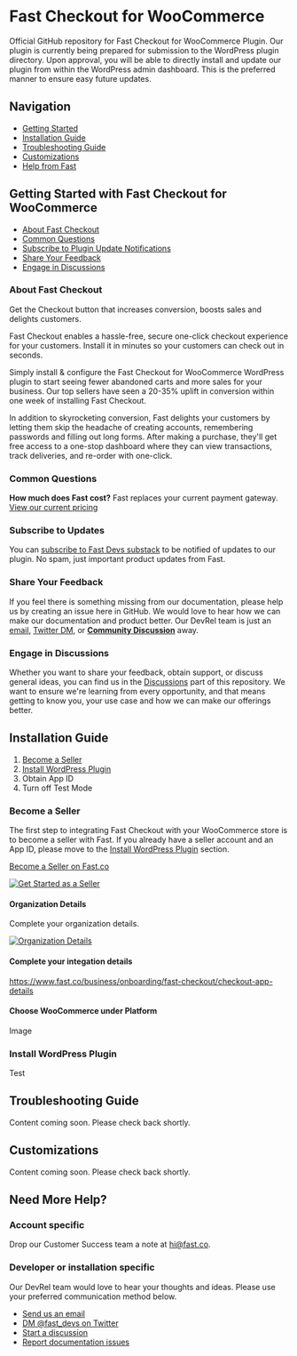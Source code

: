 # Fast Checkout for WooCommerce
Official GitHub repository for Fast Checkout for WooCommerce Plugin. Our plugin is currently being prepared for submission to the WordPress plugin directory. Upon approval, you will be able to directly install and update our plugin from within the WordPress admin dashboard. This is the preferred manner to ensure easy future updates.

## Navigation
* [Getting Started](#getting-started-with-fast-checkout-for-woocommerce)
* [Installation Guide](#installation-guide)
* [Troubleshooting Guide](#troubleshooting-guide)
* [Customizations](#customizations)
* [Help from Fast](#need-more-help)

## Getting Started with Fast Checkout for WooCommerce

* [About Fast Checkout](#about-fast-checkout)
* [Common Questions](#common-questions)
* [Subscribe to Plugin Update Notifications](#subscribe-to-updates)
* [Share Your Feedback](#share-your-feedback)
* [Engage in Discussions](#engage-in-discussions)

### About Fast Checkout
Get the Checkout button that increases conversion, boosts sales and delights customers.

Fast Checkout enables a hassle-free, secure one-click checkout experience for your customers. Install it in minutes so your customers can check out in seconds.

Simply install & configure the Fast Checkout for WooCommerce WordPress plugin to start seeing fewer abandoned carts and more sales for your business. Our top sellers have seen a 20-35% uplift in conversion within one week of installing Fast Checkout.

In addition to skyrocketing conversion, Fast delights your customers by letting them skip the headache of creating accounts, remembering passwords and filling out long forms. After making a purchase, they'll get free access to a one-stop dashboard where they can view transactions, track deliveries, and re-order with one-click.

### Common Questions
**How much does Fast cost?** 
Fast replaces your current payment gateway. [View our current pricing](https://www.fast.co/pricing)

### Subscribe to Updates
You can [subscribe to Fast Devs substack](https://fastdevs.substack.com/) to be notified of updates to our plugin. No spam, just important product updates from Fast.

### Share Your Feedback
If you feel there is something missing from our documentation, please help us by creating an issue here in GitHub. We would love to hear how we can make our documentation and product better. Our DevRel team is just an [email](mailto:devrel@fast.co), [Twitter DM](https://twitter.com/Fast_Devs), or [**Community Discussion**](https://github.com/fast-af/fast-checkout-woocommerce/discussions/new) away.

### Engage in Discussions
Whether you want to share your feedback, obtain support, or discuss general ideas, you can find us in the [Discussions](https://github.com/fast-af/fast-checkout-woocommerce/discussions) part of this repository. We want to ensure we're learning from every opportunity, and that means getting to know you, your use case and how we can make our offerings better.

## Installation Guide

1. [Become a Seller](#become-a-seller)
2. [Install WordPress Plugin](#install-wordpress-plugin)
3. Obtain App ID
4. Turn off Test Mode

### Become a Seller

The first step to integrating Fast Checkout with your WooCommerce store is to become a seller with Fast. If you already have a seller account and an App ID, please move to the [Install WordPress Plugin](#install-wordpress-plugin) section.

[Become a Seller on Fast.co](https://www.fast.co/business)

[![Get Started as a Seller](https://www.dropbox.com/s/wkgzvje5ox4lekb/01-get-started.png?raw=1)](https://www.fast.co/business)

#### Organization Details
Complete your organization details.

[![Organization Details](https://www.dropbox.com/s/phaw5ucc91n6lp4/02-org-details.png?raw=1)](https://www.fast.co/business/onboarding/fast-checkout/org-details)

#### Complete your integation details

https://www.fast.co/business/onboarding/fast-checkout/checkout-app-details

#### Choose WooCommerce under Platform
Image

### Install WordPress Plugin
Test

## Troubleshooting Guide
Content coming soon. Please check back shortly.

## Customizations
Content coming soon. Please check back shortly.

## Need More Help?

### Account specific
Drop our Customer Success team a note at [hi@fast.co](mailto:hi@fast.co).

### Developer or installation specific
Our DevRel team would love to hear your thoughts and ideas. Please use your preferred communication method below.

* [Send us an email](mailto:devrel@fast.co)
* [DM @fast_devs on Twitter](https://twitter.com/Fast_Devs)
* [Start a discussion](https://github.com/fast-af/fast-checkout-woocommerce/discussions/new)
* [Report documentation issues](https://github.com/fast-af/fast-checkout-woocommerce/issues/new)